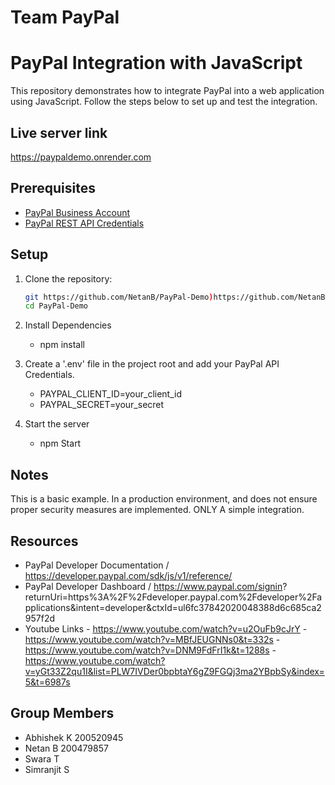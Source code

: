 # Team PayPal
# PayPal Integration with JavaScript

This repository demonstrates how to integrate PayPal into a web application using JavaScript. Follow the steps below to set up and test the integration.

## Live server link
https://paypaldemo.onrender.com

## Prerequisites

- [PayPal Business Account](https://www.paypal.com/us/webapps/mpp/account-selection)
- [PayPal REST API Credentials](https://developer.paypal.com/docs/business/get-started/#get-api-credentials)

## Setup

1. Clone the repository:

   ```bash
   git https://github.com/NetanB/PayPal-Demo)https://github.com/NetanB/PayPal-Demo
   cd PayPal-Demo

2. Install Dependencies

     - npm install

3. Create a '.env' file in the project root and add your PayPal API Credentials.

   -  PAYPAL_CLIENT_ID=your_client_id
   -  PAYPAL_SECRET=your_secret

4. Start the server

   - npm Start

## Notes 
  This is a basic example. In a production environment, and does not ensure proper security measures are implemented.
  ONLY A simple integration. 

## Resources
  - PayPal Developer Documentation / https://developer.paypal.com/sdk/js/v1/reference/
  - PayPal Developer Dashboard / https://www.paypal.com/signin?  returnUri=https%3A%2F%2Fdeveloper.paypal.com%2Fdeveloper%2Fapplications&intent=developer&ctxId=ul6fc37842020048388d6c685ca2957f2d
  - Youtube Links 
        - https://www.youtube.com/watch?v=u2OuFb9cJrY
        - https://www.youtube.com/watch?v=MBfJEUGNNs0&t=332s
        - https://www.youtube.com/watch?v=DNM9FdFrI1k&t=1288s
        - https://www.youtube.com/watch?v=yGt33Z2qu1I&list=PLW7IVDer0bpbtaY6gZ9FGQj3ma2YBpbSy&index=5&t=6987s
  
## Group Members
 - Abhishek K 200520945
 - Netan B    200479857  
 - Swara T
 - Simranjit S


  

